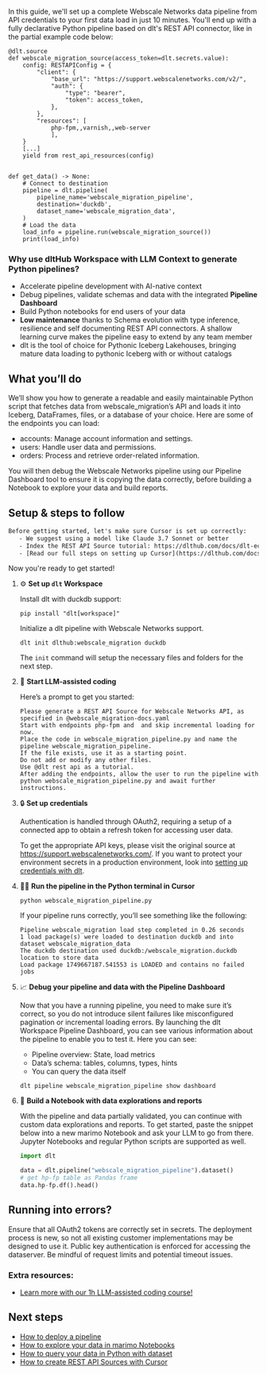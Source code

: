 In this guide, we'll set up a complete Webscale Networks data pipeline from API credentials to your first data load in just 10 minutes. You'll end up with a fully declarative Python pipeline based on dlt's REST API connector, like in the partial example code below:

```python-outcome
@dlt.source
def webscale_migration_source(access_token=dlt.secrets.value):
    config: RESTAPIConfig = {
        "client": {
            "base_url": "https://support.webscalenetworks.com/v2/",
            "auth": {
                "type": "bearer",
                "token": access_token,
            },
        },
        "resources": [
            php-fpm,,varnish,,web-server
            ],
    }
    [...]
    yield from rest_api_resources(config)


def get_data() -> None:
    # Connect to destination
    pipeline = dlt.pipeline(
        pipeline_name='webscale_migration_pipeline',
        destination='duckdb',
        dataset_name='webscale_migration_data', 
    )
    # Load the data
    load_info = pipeline.run(webscale_migration_source())
    print(load_info) 
```

### Why use dltHub Workspace with LLM Context to generate Python pipelines?

- Accelerate pipeline development with AI-native context
- Debug pipelines, validate schemas and data with the integrated **Pipeline Dashboard**
- Build Python notebooks for end users of your data
- **Low maintenance** thanks to Schema evolution with type inference, resilience and self documenting REST API connectors. A shallow learning curve makes the pipeline easy to extend by any team member
- dlt is the tool of choice for Pythonic Iceberg Lakehouses, bringing mature data loading to pythonic Iceberg with or without catalogs

## What you’ll do

We’ll show you how to generate a readable and easily maintainable Python script that fetches data from webscale_migration’s API and loads it into Iceberg, DataFrames, files, or a database of your choice. Here are some of the endpoints you can load:

- accounts: Manage account information and settings.
- users: Handle user data and permissions.
- orders: Process and retrieve order-related information.

You will then debug the Webscale Networks pipeline using our Pipeline Dashboard tool to ensure it is copying the data correctly, before building a Notebook to explore your data and build reports.

## Setup & steps to follow

```default
Before getting started, let's make sure Cursor is set up correctly:
   - We suggest using a model like Claude 3.7 Sonnet or better
   - Index the REST API Source tutorial: https://dlthub.com/docs/dlt-ecosystem/verified-sources/rest_api/ and add it to context as **@dlt rest api**
   - [Read our full steps on setting up Cursor](https://dlthub.com/docs/dlt-ecosystem/llm-tooling/cursor-restapi#23-configuring-cursor-with-documentation)
```

Now you're ready to get started!

1. ⚙️ **Set up `dlt` Workspace**
    
    Install dlt with duckdb support:
    ```shell
    pip install "dlt[workspace]"
    ```

    Initialize a dlt pipeline with Webscale Networks support.
    ```shell
    dlt init dlthub:webscale_migration duckdb
    ```

    The `init` command will setup the necessary files and folders for the next step.
    
2. 🤠 **Start LLM-assisted coding**
    
    Here’s a prompt to get you started:
    
    ```prompt
    Please generate a REST API Source for Webscale Networks API, as specified in @webscale_migration-docs.yaml 
    Start with endpoints php-fpm and  and skip incremental loading for now. 
    Place the code in webscale_migration_pipeline.py and name the pipeline webscale_migration_pipeline. 
    If the file exists, use it as a starting point. 
    Do not add or modify any other files. 
    Use @dlt rest api as a tutorial. 
    After adding the endpoints, allow the user to run the pipeline with python webscale_migration_pipeline.py and await further instructions.
    ```

    
3. 🔒 **Set up credentials** 
    
    Authentication is handled through OAuth2, requiring a setup of a connected app to obtain a refresh token for accessing user data.
    
    To get the appropriate API keys, please visit the original source at https://support.webscalenetworks.com/.
    If you want to protect your environment secrets in a production environment, look into [setting up credentials with dlt](https://dlthub.com/docs/walkthroughs/add_credentials).
    
4. 🏃‍♀️ **Run the pipeline in the Python terminal in Cursor**
    
    ```shell
    python webscale_migration_pipeline.py
    ```
    
    If your pipeline runs correctly, you’ll see something like the following:
    
    ```shell
    Pipeline webscale_migration load step completed in 0.26 seconds
    1 load package(s) were loaded to destination duckdb and into dataset webscale_migration_data
    The duckdb destination used duckdb:/webscale_migration.duckdb location to store data
    Load package 1749667187.541553 is LOADED and contains no failed jobs
    ```
    
5. 📈 **Debug your pipeline and data with the Pipeline Dashboard**

    Now that you have a running pipeline, you need to make sure it’s correct, so you do not introduce silent failures like misconfigured pagination or incremental loading errors. By launching the dlt Workspace Pipeline Dashboard, you can see various information about the pipeline to enable you to test it. Here you can see:
    - Pipeline overview: State, load metrics
    - Data’s schema: tables, columns, types, hints
    - You can query the data itself
    
    ```shell
    dlt pipeline webscale_migration_pipeline show dashboard
    ```
    
6. 🐍 **Build a Notebook with data explorations and reports**

    With the pipeline and data partially validated, you can continue with custom data explorations and reports. To get started, paste the snippet below into a new marimo Notebook and ask your LLM to go from there. Jupyter Notebooks and regular Python scripts are supported as well.

    
    ```python
    import dlt

   data = dlt.pipeline("webscale_migration_pipeline").dataset()
   # get hp-fp table as Pandas frame
   data.hp-fp.df().head()
    ```

## Running into errors?

Ensure that all OAuth2 tokens are correctly set in secrets. The deployment process is new, so not all existing customer implementations may be designed to use it. Public key authentication is enforced for accessing the dataserver. Be mindful of request limits and potential timeout issues.

### Extra resources:

- [Learn more with our 1h LLM-assisted coding course!](https://www.youtube.com/watch?v=GGid70rnJuM)

## Next steps

- [How to deploy a pipeline](https://dlthub.com/docs/walkthroughs/deploy-a-pipeline)
- [How to explore your data in marimo Notebooks](https://dlthub.com/docs/general-usage/dataset-access/marimo)
- [How to query your data in Python with dataset](https://dlthub.com/docs/general-usage/dataset-access/dataset)
- [How to create REST API Sources with Cursor](https://dlthub.com/docs/dlt-ecosystem/llm-tooling/cursor-restapi)

